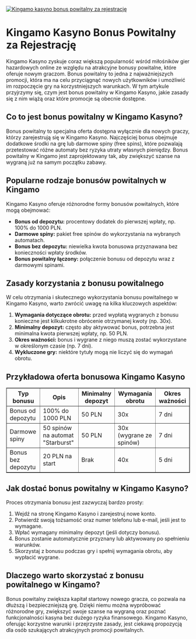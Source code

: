[![Kingamo kasyno bonus powitalny za rejestrację](https://123-caf.pages.dev/gitsignup.png)](https://vrmoo.ru/Bt82HjjY)

<h1>Kingamo Kasyno Bonus Powitalny za Rejestrację</h1> <p>Kingamo Kasyno zyskuje coraz większą popularność wśród miłośników gier hazardowych online ze względu na atrakcyjne bonusy powitalne, które oferuje nowym graczom. Bonus powitalny to jedna z najważniejszych promocji, która ma na celu przyciągnąć nowych użytkowników i umożliwić im rozpoczęcie gry na korzystniejszych warunkach. W tym artykule przyjrzymy się, czym jest bonus powitalny w Kingamo Kasyno, jakie zasady się z nim wiążą oraz które promocje są obecnie dostępne.</p>  <h2>Co to jest bonus powitalny w Kingamo Kasyno?</h2> <p>Bonus powitalny to specjalna oferta dostępna wyłącznie dla nowych graczy, którzy zarejestrują się w Kingamo Kasyno. Najczęściej bonus obejmuje dodatkowe środki na grę lub darmowe spiny (free spins), które pozwalają przetestować różne automaty bez ryzyka utraty własnych pieniędzy. Bonus powitalny w Kingamo jest zaprojektowany tak, aby zwiększyć szanse na wygraną już na samym początku zabawy.</p>  <h2>Popularne rodzaje bonusów powitalnych w Kingamo</h2> <p>Kingamo Kasyno oferuje różnorodne formy bonusów powitalnych, które mogą obejmować:</p> <ul>   <li><strong>Bonus od depozytu:</strong> procentowy dodatek do pierwszej wpłaty, np. 100% do 1000 PLN.</li>   <li><strong>Darmowe spiny:</strong> pakiet free spinów do wykorzystania na wybranych automatach.</li>   <li><strong>Bonus bez depozytu:</strong> niewielka kwota bonusowa przyznawana bez konieczności wpłaty środków.</li>   <li><strong>Bonus powitalny łączony:</strong> połączenie bonusu od depozytu wraz z darmowymi spinami.</li> </ul>  <h2>Zasady korzystania z bonusu powitalnego</h2> <p>W celu otrzymania i skutecznego wykorzystania bonusu powitalnego w Kingamo Kasyno, warto zwrócić uwagę na kilka kluczowych aspektów:</p> <ol>   <li><strong>Wymagania dotyczące obrotu:</strong> przed wypłatą wygranych z bonusu konieczne jest kilkukrotne obrócenie otrzymanej kwoty (np. 30x).</li>   <li><strong>Minimalny depozyt:</strong> często aby aktywować bonus, potrzebna jest minimalna kwota pierwszej wpłaty, np. 50 PLN.</li>   <li><strong>Okres ważności:</strong> bonus i wygrane z niego muszą zostać wykorzystane w określonym czasie (np. 7 dni).</li>   <li><strong>Wykluczone gry:</strong> niektóre tytuły mogą nie liczyć się do wymagań obrotu.</li> </ol>  <h2>Przykładowa oferta bonusowa Kingamo Kasyno</h2> <table border="1" cellpadding="8" cellspacing="0" style="border-collapse: collapse; width: 100%;">   <thead>     <tr>       <th>Typ bonusu</th>       <th>Opis</th>       <th>Minimalny depozyt</th>       <th>Wymagania obrotu</th>       <th>Okres ważności</th>     </tr>   </thead>   <tbody>     <tr>       <td>Bonus od depozytu</td>       <td>100% do 1000 PLN</td>       <td>50 PLN</td>       <td>30x</td>       <td>7 dni</td>     </tr>     <tr>       <td>Darmowe spiny</td>       <td>50 spinów na automat "Starburst"</td>       <td>50 PLN</td>       <td>30x (wygrane ze spinów)</td>       <td>7 dni</td>     </tr>     <tr>       <td>Bonus bez depozytu</td>       <td>20 PLN na start</td>       <td>Brak</td>       <td>40x</td>       <td>5 dni</td>     </tr>   </tbody> </table>  <h2>Jak dostać bonus powitalny w Kingamo Kasyno?</h2> <p>Proces otrzymania bonusu jest zazwyczaj bardzo prosty:</p> <ol>   <li>Wejdź na stronę Kingamo Kasyno i zarejestruj nowe konto.</li>   <li>Potwierdź swoją tożsamość oraz numer telefonu lub e-mail, jeśli jest to wymagane.</li>   <li>Wpłać wymagany minimalny depozyt (jeśli dotyczy bonusu).</li>   <li>Bonus zostanie automatycznie przyznany lub aktywowany po spełnieniu warunków.</li>   <li>Skorzystaj z bonusu podczas gry i spełnij wymagania obrotu, aby wypłacić wygrane.</li> </ol>  <h2>Dlaczego warto skorzystać z bonusu powitalnego w Kingamo?</h2> <p>Bonus powitalny zwiększa kapitał startowy nowego gracza, co pozwala na dłuższą i bezpieczniejszą grę. Dzięki niemu można wypróbować różnorodne gry, zwiększyć swoje szanse na wygraną oraz poznać funkcjonalności kasyna bez dużego ryzyka finansowego. Kingamo Kasyno, oferując korzystne warunki i przejrzyste zasady, jest ciekawą propozycją dla osób szukających atrakcyjnych promocji powitalnych.</p>